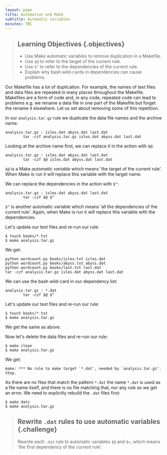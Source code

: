 ```yaml
---
layout: page
title: Automation and Make
subtitle: Automatic variables
minutes: TBC
---
```


> ## Learning Objectives {.objectives}
>
> * Use Make automatic variables to remove duplication in a Makefile.
> * Use `$@` to refer to the target of the current rule.
> * Use `$^` to refer to the dependencies of the current rule.
> * Explain why bash wild-cards in dependencies can cause problems.

Our Makefile has a lot of duplication. For example, the names of text files and data files are repeated in many places throughout the Makefile. Makefiles are a form of code and, in any code, repeated code can lead to problems e.g. we rename a data file in one part of the Makefile but forget the rename it elsewhere. Let us set about removing some of this repetition.

In our `analysis.tar.gz` rule we duplicate the data file names and the archive name:

~~~ {.make}
analysis.tar.gz : isles.dat abyss.dat last.dat
        tar -czf analysis.tar.gz isles.dat abyss.dat last.dat
~~~

Looking at the archive name first, we can replace it in the action with `$@`:

~~~ {.make}
analysis.tar.gz : isles.dat abyss.dat last.dat
        tar -czf $@ isles.dat abyss.dat last.dat
~~~

`$@` is a Make *automatic variable* which means 'the target of the current rule'. When Make is run it will replace this variable with the target name.

We can replace the dependencies in the action with `$^`:

~~~ {.make}
analysis.tar.gz : isles.dat abyss.dat last.dat
        tar -czf $@ $^
~~~

`$^` is another automatic variable which means 'all the dependencies of the current rule'. Again, when Make is run it will replace this variable with the dependencies.
 
Let's update our text files and re-run our rule:

~~~ {.bash}
$ touch books/*.txt
$ make analysis.tar.gz
~~~

We get:

~~~ {.output}
python wordcount.py books/isles.txt isles.dat
python wordcount.py books/abyss.txt abyss.dat
python wordcount.py books/last.txt last.dat
tar -czf analysis.tar.gz isles.dat abyss.dat last.dat
~~~

We can use the bash wild-card in our dependency list:

~~~ {.make}
analysis.tar.gz : *.dat
        tar -czf $@ $^
~~~

Let's update our text files and re-run our rule:

~~~ {.bash}
$ touch books/*.txt
$ make analysis.tar.gz
~~~

We get the same as above.

Now let's delete the data files and re-run our rule:

~~~ {.bash}
$ make clean
$ make analysis.tar.gz
~~~

We get:

~~~ {.output}
make: *** No rule to make target `*.dat', needed by `analysis.tar.gz'.  Stop.
~~~

As there are no files that match the pattern `*.dat` the name `*.dat` is used as a file name itself, and there is no file matching that, nor any rule so we get an error. We need to explicitly rebuild the `.dat` files first:

~~~ {.bash}
$ make dats
$ make analysis.tar.gz
~~~

> ## Rewrite `.dat` rules to use automatic variables {.challenge}
>
> Rewrite each `.dat` rule to automatic variables `$@` and `$<`, which means 'the first dependency of the current rule'.
